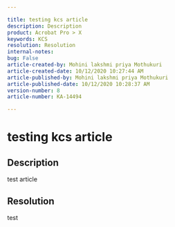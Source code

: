 ```yaml
---

title: testing kcs article  
description: Description  
product: Acrobat Pro > X  
keywords: KCS  
resolution: Resolution  
internal-notes:   
bug: False  
article-created-by: Mohini lakshmi priya Mothukuri  
article-created-date: 10/12/2020 10:27:44 AM  
article-published-by: Mohini lakshmi priya Mothukuri  
article-published-date: 10/12/2020 10:28:37 AM  
version-number: 8  
article-number: KA-14494

---
```


# testing kcs article

## Description

test article

## Resolution

test
